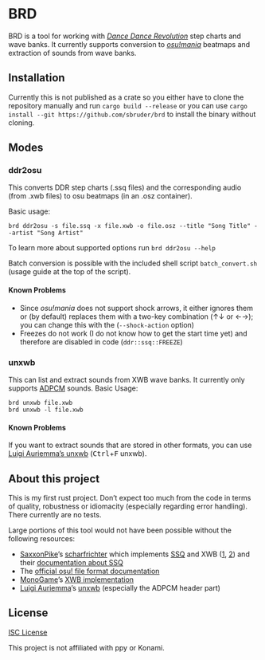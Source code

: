 # BRD

BRD is a tool for working with [*Dance Dance Revolution*][ddr] step charts and
wave banks. It currently supports conversion to [*osu!mania*][osu!mania]
beatmaps and extraction of sounds from wave banks.

## Installation

Currently this is not published as a crate so you either have to clone the
repository manually and run `cargo build --release` or you can use `cargo
install --git https://github.com/sbruder/brd` to install the binary without
cloning.

## Modes

### ddr2osu

This converts DDR step charts (.ssq files) and the corresponding audio (from
.xwb files) to osu beatmaps (in an .osz container).

Basic usage:

    brd ddr2osu -s file.ssq -x file.xwb -o file.osz --title "Song Title" --artist "Song Artist"

To learn more about supported options run `brd ddr2osu --help`

Batch conversion is possible with the included shell script `batch_convert.sh`
(usage guide at the top of the script).

#### Known Problems

 * Since *osu!mania* does not support shock arrows, it either ignores them or
   (by default) replaces them with a two-key combination (↑↓ or ←→); you can
   change this with the (`--shock-action` option)
 * Freezes do not work (I do not know how to get the start time yet) and
   therefore are disabled in code (`ddr::ssq::FREEZE`)

### unxwb

This can list and extract sounds from XWB wave banks. It currently only
supports [ADPCM][ADPCM] sounds.
Basic Usage:

    brd unxwb file.xwb
    brd unxwb -l file.xwb

#### Known Problems

If you want to extract sounds that are stored in other formats, you can use
[Luigi Auriemma’s unxwb][unxwb] (<kbd>Ctrl</kbd>+<kbd>F</kbd> unxwb).

## About this project

This is my first rust project. Don’t expect too much from the code in terms of
quality, robustness or idiomacity (especially regarding error handling). There
currently are no tests.

Large portions of this tool would not have been possible without the following
resources:

 * [SaxxonPike][SaxxonPike]’s [scharfrichter][scharfrichter] which implements
   [SSQ][scharfrichter-ssq] and XWB ([1][scharfrichter-xwb1],
   [2][scharfrichter-xwb2]) and their [documentation about SSQ][ssq-doc]
 * The [official osu! file format documentation][osu-doc]
 * [MonoGame][MonoGame]’s [XWB implementation][MonoGame-xwb]
 * [Luigi Auriemma][aluigi]’s [unxwb][unxwb] (especially the ADPCM header part)

## License

[ISC License](LICENSE)

This project is not affiliated with ppy or Konami.

[ADPCM]: https://en.wikipedia.org/wiki/Adaptive_differential_pulse-code_modulation
[MonoGame-xwb]: https://github.com/MonoGame/MonoGame/blob/develop/MonoGame.Framework/Audio/Xact/WaveBank.cs
[MonoGame]: https://github.com/MonoGame/MonoGame
[SaxxonPike]: https://github.com/SaxxonPike
[aluigi]: http://aluigi.altervista.org/
[ddr]: https://en.wikipedia.org/wiki/Dance_Dance_Revolution
[osu!mania]: https://osu.ppy.sh/help/wiki/Game_Modes/osu%21mania
[osu-doc]: https://osu.ppy.sh/help/wiki/osu!_File_Formats/Osu_(file_format)
[scharfrichter-ssq]: https://github.com/SaxxonPike/scharfrichter/blob/master/Scharfrichter/Archives/BemaniSSQ.cs
[scharfrichter-xwb1]: https://github.com/SaxxonPike/scharfrichter/blob/master/Scharfrichter/Archives/MicrosoftXWB.cs
[scharfrichter-xwb2]: https://github.com/SaxxonPike/scharfrichter/blob/master/Scharfrichter/XACT3/Xact3WaveBank.cs
[scharfrichter]: https://github.com/SaxxonPike/scharfrichter
[ssq-doc]: https://github.com/SaxxonPike/rhythm-game-formats/blob/master/ddr/ssq.md
[unxwb]: http://aluigi.altervista.org/papers.htm
